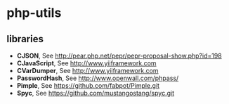php-utils
=========



## libraries


- **CJSON**, See <http://pear.php.net/pepr/pepr-proposal-show.php?id=198>
- **CJavaScript**, See <http://www.yiiframework.com>
- **CVarDumper**, See <http://www.yiiframework.com>
- **PasswordHash**, See <http://www.openwall.com/phpass/>
- **Pimple**, See <https://github.com/fabpot/Pimple.git>
- **Spyc**, See <https://github.com/mustangostang/spyc.git>


